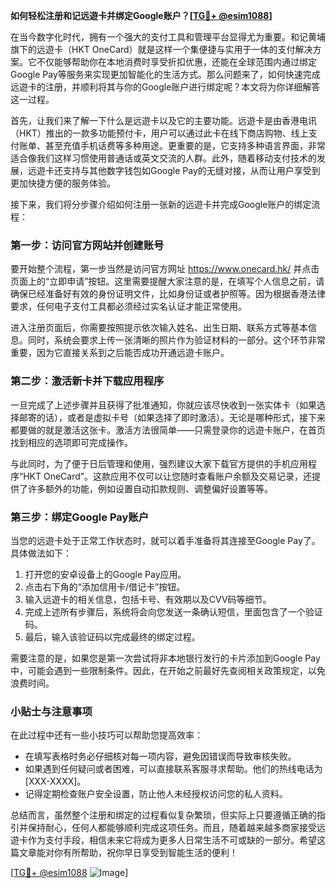 **如何轻松注册和记远遊卡并绑定Google账户？[[TG💪+ @esim1088](https://t.me/s/esim1088)]**

在当今数字化时代，拥有一个强大的支付工具和管理平台显得尤为重要。和记黄埔旗下的远遊卡（HKT OneCard）就是这样一个集便捷与实用于一体的支付解决方案。它不仅能够帮助你在本地消费时享受折扣优惠，还能在全球范围内通过绑定Google Pay等服务来实现更加智能化的生活方式。那么问题来了，如何快速完成远遊卡的注册，并顺利将其与你的Google账户进行绑定呢？本文将为你详细解答这一过程。

首先，让我们来了解一下什么是远遊卡以及它的主要功能。远遊卡是由香港电讯（HKT）推出的一款多功能预付卡，用户可以通过此卡在线下商店购物、线上支付账单、甚至充值手机话费等多种用途。更重要的是，它支持多种语言界面，非常适合像我们这样习惯使用普通话或英文交流的人群。此外，随着移动支付技术的发展，远遊卡还支持与其他数字钱包如Google Pay的无缝对接，从而让用户享受到更加快捷方便的服务体验。

接下来，我们将分步骤介绍如何注册一张新的远遊卡并完成Google账户的绑定流程：

### 第一步：访问官方网站并创建账号

要开始整个流程，第一步当然是访问官方网址 https://www.onecard.hk/ 并点击页面上的“立即申请”按钮。这里需要提醒大家注意的是，在填写个人信息之前，请确保已经准备好有效的身份证明文件，比如身份证或者护照等。因为根据香港法律要求，任何电子支付工具都必须经过实名认证才能正常使用。

进入注册页面后，你需要按照提示依次输入姓名、出生日期、联系方式等基本信息。同时，系统会要求上传一张清晰的照片作为验证材料的一部分。这个环节非常重要，因为它直接关系到之后能否成功开通远遊卡账户。

### 第二步：激活新卡并下载应用程序

一旦完成了上述步骤并且获得了批准通知，你就应该尽快收到一张实体卡（如果选择邮寄的话），或者是虚拟卡号（如果选择了即时激活）。无论是哪种形式，接下来都要做的就是激活这张卡。激活方法很简单——只需登录你的远遊卡账户，在首页找到相应的选项即可完成操作。

与此同时，为了便于日后管理和使用，强烈建议大家下载官方提供的手机应用程序“HKT OneCard”。这款应用不仅可以让您随时查看账户余额及交易记录，还提供了许多额外的功能，例如设置自动扣款规则、调整偏好设置等等。

### 第三步：绑定Google Pay账户

当您的远遊卡处于正常工作状态时，就可以着手准备将其连接至Google Pay了。具体做法如下：

1. 打开您的安卓设备上的Google Pay应用。
2. 点击右下角的“添加信用卡/借记卡”按钮。
3. 输入远遊卡的相关信息，包括卡号、有效期以及CVV码等细节。
4. 完成上述所有步骤后，系统将会向您发送一条确认短信，里面包含了一个验证码。
5. 最后，输入该验证码以完成最终的绑定过程。

需要注意的是，如果您是第一次尝试将非本地银行发行的卡片添加到Google Pay中，可能会遇到一些限制条件。因此，在开始之前最好先查阅相关政策规定，以免浪费时间。

### 小贴士与注意事项

在此过程中还有一些小技巧可以帮助您提高效率：

- 在填写表格时务必仔细核对每一项内容，避免因错误而导致审核失败。
- 如果遇到任何疑问或者困难，可以直接联系客服寻求帮助。他们的热线电话为[XXX-XXXX]。
- 记得定期检查账户安全设置，防止他人未经授权访问您的私人资料。

总结而言，虽然整个注册和绑定的过程看似复杂繁琐，但实际上只要遵循正确的指引并保持耐心，任何人都能够顺利完成这项任务。而且，随着越来越多商家接受远遊卡作为支付手段，相信未来它将成为更多人日常生活不可或缺的一部分。希望这篇文章能对你有所帮助，祝你早日享受到智能生活的便利！

[[TG💪+ @esim1088](https://t.me/s/esim1088) ![Image](https://i.postimg.cc/4NQfJmqS/Snipaste-2025-05-13-00-14-12.png)]